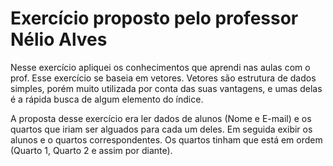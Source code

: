 <h1> Exercício proposto pelo professor Nélio Alves</h1>

Nesse exercício apliquei os conhecimentos que aprendi nas aulas com o prof.
Esse exercício se baseia em vetores. Vetores são estrutura de dados simples, porém muito utilizada por conta das suas vantagens, 
e umas delas é a rápida busca de algum elemento do índice.

A proposta desse exercício era ler dados de alunos (Nome e E-mail) e os quartos que iriam ser alguados para cada um deles. 
Em seguida exibir os alunos e o quartos correspondentes. Os quartos tinham que está em ordem (Quarto 1, Quarto 2 e assim por diante).
